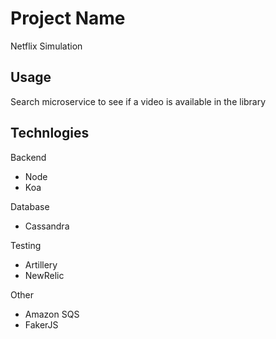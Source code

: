 # Project Name

Netflix Simulation

<!-- ## Roadmap -->

<!-- View the project roadmap [here](LINK_TO_DOC) -->

<!-- ## Contributing -->

<!-- See [CONTRIBUTING.md](CONTRIBUTING.md) for contribution guidelines. -->

<!-- # Table of Contents

1. [Usage](#Usage)
1. [Requirements](#requirements)
1. [Development](#development)
    1. [Installing Dependencies](#installing-dependencies)
    1. [Tasks](#tasks) -->

## Usage
Search microservice to see if a video is available in the library
<!-- > Some usage instructions -->

## Technlogies
Backend
- Node
- Koa

Database
- Cassandra

Testing
- Artillery
- NewRelic

Other
- Amazon SQS
- FakerJS


